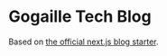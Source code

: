 # Gogaille Tech Blog

Based on [the official next.js blog starter](https://github.com/vercel/next.js/tree/canary/examples/blog-starter-typescript).

